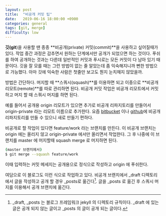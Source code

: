 ```yaml
---
layout: post
title:  "비공개 커밋 팁"
date:   2019-06-16 18:00:00 +0900
categories: general
tags: [git, merge]
difficulty: low
---
```

**깃(git**)을 사용할 땐 종종 **비공개(private) 커밋(commit)**을 사용하고 싶어질때가 있다. 작업 중간 과정은 감추면서 원하는 단계에서만 공개가 되었으면 하는 것이다. 푸쉬를 하여 공개하는 것과는 다른데 일반적인 커밋과 푸시로는 모든 커밋이 다 남아 있기 때문이다. 깃을 잘 모를 때는 그런 방법이 없는 줄 알았는데 좀 익숙해지니까 뻔한 방법으로 가능했다. 아마 깃에 익숙한 사람은 첫줄만 보고도 뭔지 눈치채지 않았을까.

방법은 간단하다. 머지할 때 **스쿼시(squash)**를 이용하면 되고 이중으로 **비공개 리모트(remote)**를 따로 관리하면 된다. 비공개 커밋 작업은 비공개 리모트에서 커밋하고 머지 할 때 스쿼시 머지를 하면 된다.

예를 들어서 공개용 origin 리모트가 있으면 추가로 비공개 리파지토리를 만들어서 origin-private 라는 리모트 이름으로 추가한다. 요즘 [bitbucket](https://bitbucket.org/) 이나 [github](https://github.com/)에 비공개 리파지토리를 만들 수 있으니 새로 만들기 편하다.

비공개로 할 작업이 있다면 feature/work 라는 브랜치를 만든다. 이 비공개 브랜치는 origin 에는 올리지 않고 origin-private 에서만 올리면서 작업한다. 그 후 나중에 이 브랜치를 master 에 머지할때 squash merge 로 머지하면 된다.

```bash
(master 브랜치에서)
$ git merge --squash feature/work
```

이때 입력하는 커밋 메세지는 공개용으로 정식으로 작성하고 origin 에 푸쉬한다.

여담으로 이 블로그도 이런 식으로 작업하고 있다. 비공개 브랜치에서 _draft 디렉토리에서 글을 작성하고 공개 할 경우 _posts로 옮긴다[^1]. 글을 _posts 로 옮긴 후 스쿼시 머지를 이용해서 공개 브랜치에 옮긴다.

[^1]: _draft, _posts 는 블로그 프레임워크 jekyll 의 디렉토리 규칙이다. _draft 에 있는 글은 공개 되지 않는 글이고 _posts 의 글이 공개 되는 글이다.